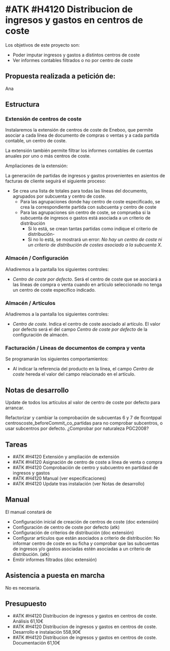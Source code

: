 # #ATK #H4120 Distribucion de ingresos y gastos en centros de coste

Los objetivos de este proyecto son:
+ Poder imputar ingresos y gastos a distintos centros de coste
+ Ver informes contables filtrados o no por centro de coste

## Propuesta realizada a petición de:
Ana

## Estructura

### Extensión de centros de coste
Instalaremos la extensión de centros de coste de Eneboo, que permite asociar a cada línea de documento de compras o ventas y a cada partida contable, un centro de coste.

La extensión también permite filtrar los informes contables de cuentas anuales por uno o más centros de coste.

Ampliaciones de la extensión:

La generación de partidas de ingresos y gastos provenientes en asientos de facturas de cliente seguirá el siguiente proceso:
+ Se crea una lista de totales para todas las líneas del documento, agrupados por subcuenta y centro de coste.
    + Para las agrupaciones donde hay centro de coste especificado, se crea la correspondiente partida con subcuenta y centro de coste
    + Para las agrupaciones sin centro de coste, se comprueba si la subcuenta de ingresos o gastos está asociada a un criterio de distribución
        + Si lo está, se crean tantas partidas como indique el criterio de distribución-
        + Si no lo está, se mostrará un error: _No hay un centro de coste ni un criterio de distribución de costes asociado a la subcuenta X_.

### Almacén / Configuración
Añadiremos a la pantalla los siguientes controles:
+ _Centro de coste por defecto_. Será el centro de coste que se asociará a las líneas de compra o venta cuando en artículo seleccionado no tenga un centro de coste específico indicado.

### Almacén / Artículos
Añadiremos a la pantalla los siguientes controles:
+ _Centro de coste_. Indica el centro de coste asociado al artículo. El valor por defecto será el del campo _Centro de coste por defecto_ de la configuración de almacén. 

### Facturación / Líneas de documentos de compra y venta
Se programarán los siguientes comportamientos:
+ Al indicar la referencia del producto en la línea, el campo _Centro de coste_ hereda el valor del campo relacionado en el artículo.


## Notas de desarrollo
Update de todos los artículos al valor de centro de coste por defecto para arrancar.

Refactorizar y cambiar la comprobación de subcuentas 6 y 7 de flcontppal centroscoste_beforeCommit_co_partidas para no comprobar subcentros, o usar subcentros por defecto. ¿Comprobar por naturaleza PGC2008?

## Tareas
* #ATK #H4120 Extensión y ampliación de extensión
* #ATK #H4120 Asignación de centro de coste a línea de venta o compra
* #ATK #H4120 Comprobación de centro y subcuentro en partidasd de ingresos y gastos
* #ATK #H4120 Manual (ver especificaciones)
* #ATK #H4120 Update tras instalación (ver Notas de desarrollo)

## Manual
El manual constará de
+ Configuración inicial de creación de centros de coste (doc extensión)
+ Configuración de centro de coste por defecto (atk)
+ Configuración de criterios de distribución (doc extensión)
+ Configurar artículos que están asociados a criterio de distribución: No informar centro de coste en su ficha y comprobar que las subcuentas de ingresos y/o gastos asociadas estén asociadas a un criterio de distribución. (atk)
+ Emitir informes filtrados (doc extensión)

## Asistencia a puesta en marcha
No es necesaria.

## Presupuesto
+ #ATK #H4120 Distribucion de ingresos y gastos en centros de coste. Análisis 61,10€
+ #ATK #H4120 Distribucion de ingresos y gastos en centros de coste. Desarrollo e instalación 558,90€
+ #ATK #H4120 Distribucion de ingresos y gastos en centros de coste. Documentación 61,10€
